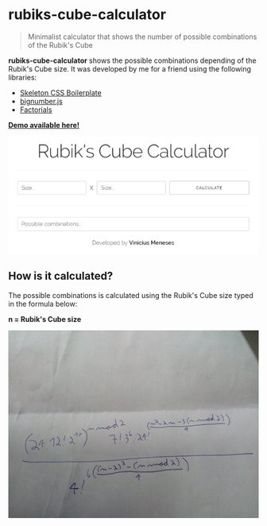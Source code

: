 # rubiks-cube-calculator

> Minimalist calculator that shows the number of possible combinations of the Rubik's Cube

**rubiks-cube-calculator** shows the possible combinations depending of the Rubik's Cube size. It was developed by me for a friend using the following libraries:

- [Skeleton CSS Boilerplate](http://getskeleton.com/)
- [bignumber.js](https://github.com/MikeMcl/bignumber.js/)
- [Factorials](https://github.com/sankage/factorials)

[**Demo available here!**](http://rubiks-cube-calculator.surge.sh/)

<p align="center">
  <img src="preview.png" alt="Preview">
</p>

## How is it calculated?

The possible combinations is calculated using the Rubik's Cube size typed in the formula below:

**n = Rubik's Cube size**

<p align="center">
  <img src="formula.jpg" alt="Formula">
</p>
